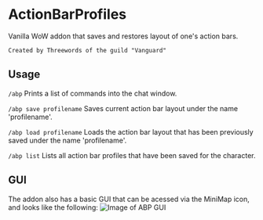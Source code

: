 # ActionBarProfiles

Vanilla WoW addon that saves and restores layout of one's action bars.

`Created by Threewords of the guild "Vanguard"`

## Usage

`/abp` Prints a list of commands into the chat window.

`/abp save profilename` Saves current action bar layout under the name 'profilename'.

`/abp load profilename` Loads the action bar layout that has been previously saved under the name 'profilename'.

`/abp list` Lists all action bar profiles that have been saved for the character.

## GUI

The addon also has a basic GUI that can be acessed via the MiniMap icon, and looks like the following:
![Image of ABP GUI](https://i.imgur.com/AL5w5HE.png)
